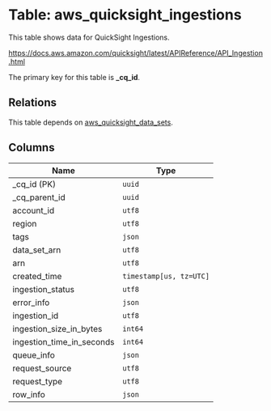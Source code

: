 # Table: aws_quicksight_ingestions

This table shows data for QuickSight Ingestions.

https://docs.aws.amazon.com/quicksight/latest/APIReference/API_Ingestion.html

The primary key for this table is **_cq_id**.

## Relations

This table depends on [aws_quicksight_data_sets](aws_quicksight_data_sets.md).

## Columns

| Name          | Type          |
| ------------- | ------------- |
|_cq_id (PK)|`uuid`|
|_cq_parent_id|`uuid`|
|account_id|`utf8`|
|region|`utf8`|
|tags|`json`|
|data_set_arn|`utf8`|
|arn|`utf8`|
|created_time|`timestamp[us, tz=UTC]`|
|ingestion_status|`utf8`|
|error_info|`json`|
|ingestion_id|`utf8`|
|ingestion_size_in_bytes|`int64`|
|ingestion_time_in_seconds|`int64`|
|queue_info|`json`|
|request_source|`utf8`|
|request_type|`utf8`|
|row_info|`json`|